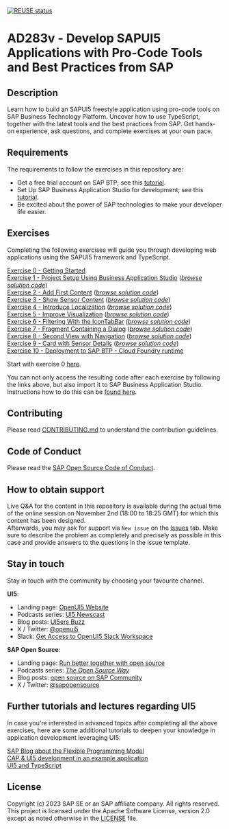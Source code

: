 [![REUSE status](https://api.reuse.software/badge/github.com/SAP-samples/teched2023-AD283v)](https://api.reuse.software/info/github.com/SAP-samples/teched2023-AD283v)

# AD283v - Develop SAPUI5 Applications with Pro-Code Tools and Best Practices from SAP

## Description

Learn how to build an SAPUI5 freestyle application using pro-code tools on SAP Business Technology Platform. Uncover how to use TypeScript, together with the latest tools and the best practices from SAP. Get hands-on experience, ask questions, and complete exercises at your own pace.

## Requirements

The requirements to follow the exercises in this repository are:
- Get a free trial account on SAP BTP; see this [tutorial](https://developers.sap.com/tutorials/hcp-create-trial-account.html).
- Set Up SAP Business Application Studio for development; see this [tutorial](https://developers.sap.com/tutorials/appstudio-onboarding.html).
- Be excited about the power of SAP technologies to make your developer life easier.

## Exercises

Completing the following exercises will guide you through developing web applications using the SAPUI5 framework and TypeScript.

[Exercise 0 - Getting Started](exercises/ex0/)<br>
[Exercise 1 - Project Setup Using Business Application Studio](exercises/ex1/) (*[browse solution code](https://github.com/SAP-samples/teched2023-AD283v/tree/code/exercises/ex1)*)<br>
[Exercise 2 - Add First Content](exercises/ex2/) (*[browse solution code](https://github.com/SAP-samples/teched2023-AD283v/tree/code/exercises/ex2)*)<br>
[Exercise 3 - Show Sensor Content](exercises/ex3/) (*[browse solution code](https://github.com/SAP-samples/teched2023-AD283v/tree/code/exercises/ex3)*)<br>
[Exercise 4 - Introduce Localization](exercises/ex4/) (*[browse solution code](https://github.com/SAP-samples/teched2023-AD283v/tree/code/exercises/ex4)*)<br>
[Exercise 5 - Improve Visualization](exercises/ex5/) (*[browse solution code](https://github.com/SAP-samples/teched2023-AD283v/tree/code/exercises/ex5)*)<br>
[Exercise 6 - Filtering With the IconTabBar](exercises/ex6/) (*[browse solution code](https://github.com/SAP-samples/teched2023-AD283v/tree/code/exercises/ex6)*)<br>
[Exercise 7 - Fragment Containing a Dialog](exercises/ex7/) (*[browse solution code](https://github.com/SAP-samples/teched2023-AD283v/tree/code/exercises/ex7)*)<br>
[Exercise 8 - Second View with Navigation](exercises/ex8/) (*[browse solution code](https://github.com/SAP-samples/teched2023-AD283v/tree/code/exercises/ex8)*)<br>
[Exercise 9 - Card with Sensor Details](exercises/ex9/) (*[browse solution code](https://github.com/SAP-samples/teched2023-AD283v/tree/code/exercises/ex9)*)<br>
[Exercise 10  - Deployment to SAP BTP - Cloud Foundry runtime](exercises/ex10/)

Start with exercise 0 [here](exercises/ex0/).

You can not only access the resulting code after each exercise by following the links above, but also import it to SAP Business Application Studio. Instructions how to do this can be [found here](https://github.com/SAP-samples/teched2023-AD283v/tree/code).

## Contributing
Please read [CONTRIBUTING.md](./CONTRIBUTING.md) to understand the contribution guidelines.

## Code of Conduct
Please read the [SAP Open Source Code of Conduct](https://github.com/SAP-samples/.github/blob/main/CODE_OF_CONDUCT.md).

## How to obtain support
Live Q&A for the content in this repository is available during the actual time of the online session on November 2nd (18:00 to 18:25 GMT) for which this content has been designed.<br>
Afterwards, you may ask for support via `New issue` on the [Issues](../../issues) tab. Make sure to describe the problem as completely and precisely as possible in this case and provide answers to the questions in the issue template.

## Stay in touch
Stay in touch with the community by choosing your favourite channel.

**UI5**:
* Landing page: [OpenUI5 Website](https://openui5.org/)
* Podcasts series: [UI5 Newscast](https://podcast.opensap.info/ui5-newscast/)
* Blog posts: [UI5ers Buzz](https://blogs.sap.com/tag/ui5ers-buzz/)
* X / Twitter: [@openui5](https://twitter.com/openui5)
* Slack: [Get Access to OpenUI5 Slack Workspace](https://ui5-slack-invite.cfapps.eu10.hana.ondemand.com/)

**SAP Open Source**:
* Landing page: [Run better together with open source](https://developers.sap.com/open-source.html)
* Podcasts series: *[The Open Source Way](https://podcast.opensap.info/open-source-way/2020/10/28/corona-warn-app-behind-the-scenes/)*
* Blog posts: [open source on SAP Community](https://blogs.sap.com/tags/b2aac474-1581-4b1b-8932-de5f60b52558/)
* X / Twitter: [@sapopensource](https://twitter.com/sapopensource)

## Further tutorials and lectures regarding UI5

In case you're interested in advanced topics after completing all the above exercises, here are some additional tutorials to deepen your knowledge in application development leveraging UI5:

[SAP Blog about the Flexible Programming Model](https://blogs.sap.com/2022/06/08/how-to-create-an-sap-fiori-app-using-sap-fiori-elements-sapui5-freestyle-or-a-mix-of-both-with-the-flexible-programming-model/)<br>
[CAP & UI5 development in an example application](https://github.com/SAP-samples/ui5-cap-event-app)<br>
[UI5 and TypeScript](https://github.com/SAP-samples/ui5-typescript-tutorial)<br>

## License
Copyright (c) 2023 SAP SE or an SAP affiliate company. All rights reserved. This project is licensed under the Apache Software License, version 2.0 except as noted otherwise in the [LICENSE](LICENSES/Apache-2.0.txt) file.

